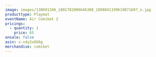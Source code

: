 ```yaml
---
image: images/130691346_1801782006646380_1890841199619871607_n.jpg
producttype: Playmat
eventName: Air Comiket 2
pricings:
  - quantity: 1
    price: 65
onsale: false
asin: s-x4y2xOG6g
merchandise: comiket
---
```

